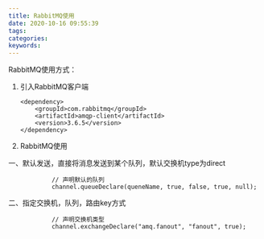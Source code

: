 ```yaml
---
title: RabbitMQ使用
date: 2020-10-16 09:55:39
tags:
categories:
keywords:
---
```


RabbitMQ使用方式：

1. 引入RabbitMQ客户端

   ```
   <dependency>
       <groupId>com.rabbitmq</groupId>
       <artifactId>amqp-client</artifactId>
       <version>3.6.5</version>
   </dependency>
   ```

2. RabbitMQ使用

  一、默认发送，直接将消息发送到某个队列，默认交换机type为direct

```
            // 声明默认的队列
            channel.queueDeclare(queneName, true, false, true, null);
```

  二、指定交换机，队列，路由key方式

```
            // 声明交换机类型
            channel.exchangeDeclare("amq.fanout", "fanout", true);
```




